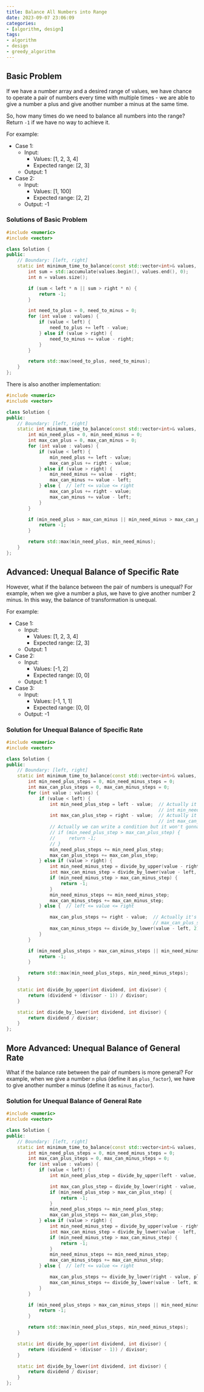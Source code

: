 ```yaml
---
title: Balance All Numbers into Range
date: 2023-09-07 23:06:09
categories:
- [algorithm, design]
tags:
- algorithm
- design
- greedy_algorithm
---
```


## Basic Problem

If we have a number array and a desired range of values, we have chance to operate a pair of numbers every time with multiple times - we are able to give a number a plus and give another number a minus at the same time.

So, how many times do we need to balance all numbers into the range? Return `-1` if we have no way to achieve it.

For example:

- Case 1:
  - Input:
    - Values: [1, 2, 3, 4]
    - Expected range: [2, 3]
  - Output: 1
- Case 2:
  - Input:
    - Values: [1, 100]
    - Expected range: [2, 2]
  - Output: -1

### Solutions of Basic Problem

```C++
#include <numeric>
#include <vector>

class Solution {
public:
    // Boundary: [left, right]
    static int minimum_time_to_balance(const std::vector<int>& values, int left, int right) {
        int sum = std::accumulate(values.begin(), values.end(), 0);
        int n = values.size();

        if (sum < left * n || sum > right * n) {
            return -1;
        }

        int need_to_plus = 0, need_to_minus = 0;
        for (int value : values) {
            if (value < left) {
                need_to_plus += left - value;
            } else if (value > right) {
                need_to_minus += value - right;
            }
        }

        return std::max(need_to_plus, need_to_minus);
    }
};
```

There is also another implementation:

```C++
#include <numeric>
#include <vector>

class Solution {
public:
    // Boundary: [left, right]
    static int minimum_time_to_balance(const std::vector<int>& values, int left, int right) {
        int min_need_plus = 0, min_need_minus = 0;
        int max_can_plus = 0, max_can_minus = 0;
        for (int value : values) {
            if (value < left) {
                min_need_plus += left - value;
                max_can_plus += right - value;
            } else if (value > right) {
                min_need_minus += value - right;
                max_can_minus += value - left;
            } else {  // left <= value <= right
                max_can_plus += right - value;
                max_can_minus += value - left;
            }
        }

        if (min_need_plus > max_can_minus || min_need_minus > max_can_plus) {
            return -1;
        }

        return std::max(min_need_plus, min_need_minus);
    }
};
```

## Advanced: Unequal Balance of Specific Rate

However, what if the balance between the pair of numbers is unequal? For example, when we give a number a plus, we have to give another number 2 minus. In this way, the balance of transformation is unequal.

For example:

- Case 1:
  - Input:
    - Values: [1, 2, 3, 4]
    - Expected range: [2, 3]
  - Output: 1
- Case 2:
  - Input:
    - Values: [-1, 2]
    - Expected range: [0, 0]
  - Output: 1
- Case 3:
  - Input:
    - Values: [-1, 1, 1]
    - Expected range: [0, 0]
  - Output: -1

### Solution for Unequal Balance of Specific Rate

```C++
#include <numeric>
#include <vector>

class Solution {
public:
    // Boundary: [left, right]
    static int minimum_time_to_balance(const std::vector<int>& values, int left, int right) {
        int min_need_plus_steps = 0, min_need_minus_steps = 0;
        int max_can_plus_steps = 0, max_can_minus_steps = 0;
        for (int value : values) {
            if (value < left) {
                int min_need_plus_step = left - value;  // Actually it's equivalent to such statement:
                                                        // int min_need_plus_step = divide_by_upper(left - value, 1);
                int max_can_plus_step = right - value;  // Actually it's equivalent to such statement:
                                                        // int max_can_plus_step = divide_by_lower(right - value, 1);
                // Actually we can write a condition but it won't gonna work here:
                // if (min_need_plus_step > max_can_plus_step) {
                //     return -1;
                // }
                min_need_plus_steps += min_need_plus_step;
                max_can_plus_steps += max_can_plus_step;
            } else if (value > right) {
                int min_need_minus_step = divide_by_upper(value - right, 2);
                int max_can_minus_step = divide_by_lower(value - left, 2);
                if (min_need_minus_step > max_can_minus_step) {
                    return -1;
                }
                min_need_minus_steps += min_need_minus_step;
                max_can_minus_steps += max_can_minus_step;
            } else {  // left <= value <= right

                max_can_plus_steps += right - value;  // Actually it's equivalent to such statement:
                                                      // max_can_plus_steps += divide_by_lower(right - value, 1);
                max_can_minus_steps += divide_by_lower(value - left, 2);
            }
        }

        if (min_need_plus_steps > max_can_minus_steps || min_need_minus_steps > max_can_plus_steps) {
            return -1;
        }

        return std::max(min_need_plus_steps, min_need_minus_steps);
    }

    static int divide_by_upper(int dividend, int divisor) {
        return (dividend + (divisor - 1)) / divisor;
    }

    static int divide_by_lower(int dividend, int divisor) {
        return dividend / divisor;
    }
};
```

## More Advanced: Unequal Balance of General Rate

What if the balance rate between the pair of numbers is more general? For example, when we give a number `n` plus (define it as `plus_factor`), we have to give another number `m` minus (define it as `minus_factor`).

### Solution for Unequal Balance of General Rate

```C++
#include <numeric>
#include <vector>

class Solution {
public:
    // Boundary: [left, right]
    static int minimum_time_to_balance(const std::vector<int>& values, int left, int right, int plus_factor, int minus_factor) {
        int min_need_plus_steps = 0, min_need_minus_steps = 0;
        int max_can_plus_steps = 0, max_can_minus_steps = 0;
        for (int value : values) {
            if (value < left) {
                int min_need_plus_step = divide_by_upper(left - value, plus_factor);

                int max_can_plus_step = divide_by_lower(right - value, plus_factor);
                if (min_need_plus_step > max_can_plus_step) {
                    return -1;
                }
                min_need_plus_steps += min_need_plus_step;
                max_can_plus_steps += max_can_plus_step;
            } else if (value > right) {
                int min_need_minus_step = divide_by_upper(value - right, minus_factor);
                int max_can_minus_step = divide_by_lower(value - left, minus_factor);
                if (min_need_minus_step > max_can_minus_step) {
                    return -1;
                }
                min_need_minus_steps += min_need_minus_step;
                max_can_minus_steps += max_can_minus_step;
            } else {  // left <= value <= right

                max_can_plus_steps += divide_by_lower(right - value, plus_factor);
                max_can_minus_steps += divide_by_lower(value - left, minus_factor);
            }
        }

        if (min_need_plus_steps > max_can_minus_steps || min_need_minus_steps > max_can_plus_steps) {
            return -1;
        }

        return std::max(min_need_plus_steps, min_need_minus_steps);
    }

    static int divide_by_upper(int dividend, int divisor) {
        return (dividend + (divisor - 1)) / divisor;
    }

    static int divide_by_lower(int dividend, int divisor) {
        return dividend / divisor;
    }
};
```

